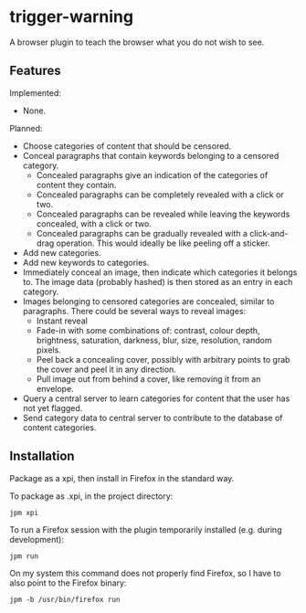 # trigger-warning
A browser plugin to teach the browser what you do not wish to see.

## Features

Implemented:

 - None.

Planned:

 - Choose categories of content that should be censored.
 - Conceal paragraphs that contain keywords belonging to a censored category.
   - Concealed paragraphs give an indication of the categories of content they contain.
   - Concealed paragraphs can be completely revealed with a click or two.
   - Concealed paragraphs can be revealed while leaving the keywords concealed, with a click or two.
   - Concealed paragraphs can be gradually revealed with a click-and-drag operation. This would ideally be like peeling off a sticker.
 - Add new categories.
 - Add new keywords to categories.
 - Immediately conceal an image, then indicate which categories it belongs to. The image data (probably hashed) is then stored as an entry in each category.
 - Images belonging to censored categories are concealed, similar to paragraphs. There could be several ways to reveal images:
   - Instant reveal
   - Fade-in with some combinations of: contrast, colour depth, brightness, saturation, darkness, blur, size, resolution, random pixels.
   - Peel back a concealing cover, possibly with arbitrary points to grab the cover and peel it in any direction.
   - Pull image out from behind a cover, like removing it from an envelope.
 - Query a central server to learn categories for content that the user has not yet flagged.
 - Send category data to central server to contribute to the database of content categories.




## Installation

Package as a xpi, then install in Firefox in the standard way.

To package as .xpi, in the project directory:

```
jpm xpi
```


To run a Firefox session with the plugin temporarily installed (e.g. during
development):

```
jpm run
```

On my system this command does not properly find Firefox, so I have to also
point to the Firefox binary:

```
jpm -b /usr/bin/firefox run
```
